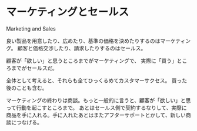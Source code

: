 # マーケティングとセールス

Marketing and Sales

良い製品を用意したり、広めたり、基準の価格を決めたりするのはマーケティング。
顧客と価格交渉したり、請求したりするのはセールス。

顧客が「欲しい」と思うところまでがマーケティングで、
実際に「買う」ところまでがセールスだ。

全体として考えると、それらも全てひっくるめてカスタマーサクセス。
買った後のことも含む。

マーケティングの終わりは商談。もっと一般的に言うと、顧客が「欲しい」と思って行動を起こすところまで。
あとはセールス側で契約するなりして、実際に商品を手に入れる。手に入れたあとはまたアフターサポートとかして、新しい商談につなげる。
